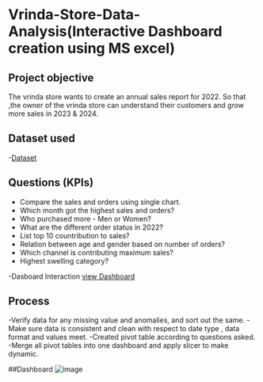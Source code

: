 # Vrinda-Store-Data-Analysis(Interactive Dashboard creation using MS excel)
## Project objective
The vrinda store wants to create an annual sales report for 2022. So that ,the owner of the vrinda store can understand their customers and grow more sales in 2023 & 2024.
## Dataset used
-<a href="https://github.com/VARUN-777-HA/Vrinda-Store-Data-Analysis-Dashboard/blob/main/Vrinda%20Store%20Data%20Analysis.xlsx">Dataset</a>

## Questions (KPIs)
- Compare the sales and orders using single chart.
- Which month got the highest sales and orders?
- Who purchased more - Men or Women?
- What are the different order status in 2022?
- List top 10 countribution to sales?
- Relation between age and gender based on number of orders?
- Which channel is contributing maximum sales?
- Highest swelling category?

-Dasboard Interaction <a href ="https://github.com/VARUN-777-HA/Vrinda-Store-Data-Analysis-Dashboard/blob/main/image.jpg">view Dashboard</a>

## Process
-Verify data for any missing value and anomalies, and sort out the same.
-Make sure data is consistent and clean with respect to date type , data format and values meet.
-Created pivot table according to questions asked.
-Merge all pivot tables into one dashboard and apply slicer to make dynamic.

##Dashboard
![image](https://github.com/user-attachments/assets/e4836248-2e89-446c-ba18-47e20be3a16a)


